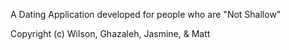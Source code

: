 A Dating Application developed for people who are "Not Shallow"

Copyright (c) Wilson, Ghazaleh, Jasmine, & Matt
